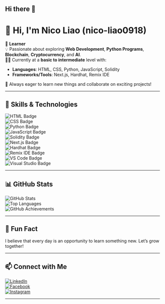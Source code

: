 ## Hi there 👋

# 👋 Hi, I'm Nico Liao (nico-liao0918)

🌱 **Learner**  
💡 Passionate about exploring **Web Development**, **Python Programs**, **Blockchain**, **Cryptocurrency**, and **AI**.  
👨‍💻 Currently at a **basic to intermediate** level with:
- **Languages**: HTML, CSS, Python, JavaScript, Solidity  
- **Frameworks/Tools**: Next.js, Hardhat, Remix IDE  

🤝 Always eager to learn new things and collaborate on exciting projects!

---

## 🚀 Skills & Technologies

![HTML Badge](https://img.shields.io/badge/HTML-5-orange)  
![CSS Badge](https://img.shields.io/badge/CSS-3-blue)  
![Python Badge](https://img.shields.io/badge/Python-3.9-blue)  
![JavaScript Badge](https://img.shields.io/badge/JavaScript-ES6-yellow)  
![Solidity Badge](https://img.shields.io/badge/Solidity-0.8-darkblue)  
![Next.js Badge](https://img.shields.io/badge/Next.js-Framework-lightgrey)  
![Hardhat Badge](https://img.shields.io/badge/Hardhat-Blockchain-blue)  
![Remix IDE Badge](https://img.shields.io/badge/Remix_IDE-Online_Editor-green)  
![VS Code Badge](https://img.shields.io/badge/VS%20Code-Editor-blue)  
![Visual Studio Badge](https://img.shields.io/badge/Visual%20Studio-IDE-purple)

---

## 📊 GitHub Stats

![GitHub Stats](https://github-readme-stats.vercel.app/api?username=nico-liao0918&show_icons=true&theme=radical)  
![Top Languages](https://github-readme-stats.vercel.app/api/top-langs/?username=nico-liao0918&layout=compact&theme=radical)  
![GitHub Achievements](https://github-profile-trophy.vercel.app/?username=nico-liao0918)  

---

## 🌟 Fun Fact
I believe that every day is an opportunity to learn something new. Let’s grow together!

---

## 📫 Connect with Me

[![LinkedIn](https://img.shields.io/badge/LinkedIn-Connect-blue)](https://www.linkedin.com/in/james-dominic-liao-3b98a7180/)  
[![Facebook](https://img.shields.io/badge/Facebook-Follow-blue)](https://www.facebook.com/nicoliao09)  
[![Instagram](https://img.shields.io/badge/Instagram-Follow-orange)](https://www.instagram.com/jamesliao09/)  

---
